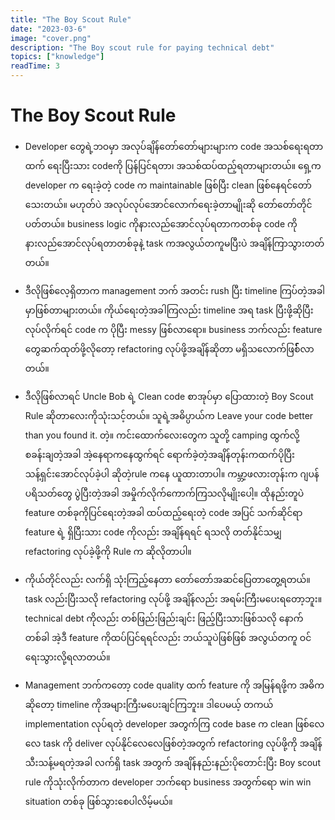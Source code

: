 ```yaml
---
title: "The Boy Scout Rule"
date: "2023-03-6"
image: "cover.png"
description: "The Boy scout rule for paying technical debt"
topics: ["knowledge"]
readTime: 3
---
```


# The Boy Scout Rule

- Developer တွေရဲ့ဘဝမှာ အလုပ်ချိန်တော်တော်များများက code အသစ်ရေးရတာထက် ရေးပြီးသား codeကို ပြန်ပြင်ရတာ၊ အသစ်ထပ်ထည့်ရတာများတယ်။ ရှေ့က developer က ရေးခဲ့တဲ့ code က maintainable ဖြစ်ပြီး clean ဖြစ်နေရင်တော်သေးတယ်။ မဟုတ်ပဲ အလုပ်လုပ်အောင်လောက်ရေးခဲ့တာမျိုးဆို တော်တော်တိုင်ပတ်တယ်။ business logic ကိုနားလည်အောင်လုပ်ရတာကတစ်ခု code ကိုနားလည်အောင်လုပ်ရတာတစ်ခုနဲ့ task ကအလွယ်တကူမပြီးပဲ အချိန်ကြာသွားတတ်တယ်။

- ဒီလိုဖြစ်လေ့ရှိတာက management ဘက် အတင်း rush ပြီး timeline ကြပ်တဲ့အခါမှာဖြစ်တာများတယ်။ ကိုယ်ရေးတဲ့အခါကြလည်း timeline အရ task ပြီးဖို့ဆိုပြီး လုပ်လိုက်ရင် code က ပိုပြီး messy ဖြစ်လာရော။ business ဘက်လည်း feature တွေဆက်ထုတ်ဖို့လိုတော့ refactoring လုပ်ဖို့အချိန်ဆိုတာ မရှိသလောက်ဖြစ်််််််လာတယ်။

- ဒီလိုဖြစ်လာရင် Uncle Bob ရဲ့ Clean code စာအုပ်မှာ ပြောထားတဲ့ Boy Scout Rule ဆိုတာလေးကိုသုံးသင့်တယ်။ သူရဲ့အဓိပ္ပာယ်က Leave your code better than you found it. တဲ့။ ကင်းထောက်လေးတွေက သူတို့ camping ထွက်လို့ စခန်းချတဲ့အခါ အဲ့နေရာကနေထွက်ရင် ရောက်ခဲ့တဲ့အချိန်တုန်းကထက်ပိုပြီး သန့်ရှင်းအောင်လုပ်ခဲ့ပါ ဆိုတဲ့rule ကနေ ယူထားတာပါ။ ကမ္ဘာ့ဖလားတုန်းက ဂျပန်ပရိသတ်‌တွေ ပွဲပြီးတဲ့အခါ အမှိုက်လိုက်ကောက်ကြသလိုမျိုးပေါ့။ ထိုနည်းတူပဲ feature တစ်ခုကိုပြင်ရေးတဲ့အခါ ထပ်ထည့်ရေးတဲ့ code အပြင် သက်ဆိုင်ရာ feature ရဲ့ ရှိပြီးသား code ကိုလည်း အချိန်ရရင် ရသလို တတ်နိုင်သမျှ refactoring လုပ်ခဲ့ဖို့ကို Rule က ဆိုလိုတာပါ။

- ကိုယ်တိုင်လည်း လက်ရှိ သုံးကြည့်နေတာ တော်တော်အဆင်ပြေတာတွေ့ရတယ်။ task လည်းပြီးသလို refactoring လုပ်ဖို့ အချိန်လည်း အရမ်းကြီးမပေးရတော့ဘူး။ technical debt ကိုလည်း တစ်ဖြည်းဖြည်းချင်း ဖြည့်ပြီးသားဖြစ်သလို နောက်တစ်ခါ အဲ့ဒီ feature ကိုထပ်ပြင်ရရင်လည်း ဘယ်သူပဲဖြစ်ဖြစ် အလွယ်တကူ ဝင်ရေးသွားလို့ရလာတယ်။

- Management ဘက်ကတော့ code quality ထက် feature ကို အမြန်ရဖို့က အဓိကဆိုတော့ timeline ကိုအများကြီးမပေးချင်ကြဘူး။ ဒါပေမယ့် တကယ် implementation လုပ်ရတဲ့ developer အတွက်ကြ code base က clean ဖြစ်လေလေ task ကို deliver လုပ်နိုင်လေလေဖြစ်တဲ့အတွက် refactoring လုပ်ဖို့ကို အချိန်သီးသန့်မရတဲ့အခါ လက်ရှိ task အတွက် အချိန်နည်းနည်းပိုတောင်းပြီး Boy scout rule ကိုသုံးလိုက်တာက developer ဘက်ရော business အတွက်ရော win win situation တစ်ခု ဖြစ်သွားစေပါလိမ့်မယ်။
